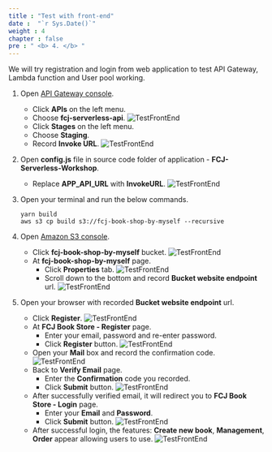 ```yaml
---
title : "Test with front-end"
date :  "`r Sys.Date()`" 
weight : 4
chapter : false
pre : " <b> 4. </b> "
---
```

We will try registration and login from web application to test API Gateway, Lambda function and User pool working.

1. Open [API Gateway console](https://us-east-1.console.aws.amazon.com/apigateway/main/apis?region=us-east-1).
    - Click **APIs** on the left menu.
    - Choose **fcj-serverless-api**.
      ![TestFrontEnd](/000081-Book-store-Integrate-Authentication-with-Cognito/images/temp/1/26.png?width=90pc)
    - Click **Stages** on the left menu.
    - Choose **Staging**.
    - Record **Invoke URL**.
      ![TestFrontEnd](/000081-Book-store-Integrate-Authentication-with-Cognito/images/temp/1/27.png?width=90pc)

2. Open **config.js** file in source code folder of application - **FCJ-Serverless-Workshop**.
    - Replace **APP_API_URL** with **InvokeURL**.
      ![TestFrontEnd](/000081-Book-store-Integrate-Authentication-with-Cognito/images/temp/1/28.png?width=90pc)

3. Open your terminal and run the below commands.
    ```
    yarn build
    aws s3 cp build s3://fcj-book-shop-by-myself --recursive
    ```

4. Open [Amazon S3 console](https://s3.console.aws.amazon.com/s3/buckets?region=us-east-1). 
    - Click **fcj-book-shop-by-myself** bucket.
      ![TestFrontEnd](/000081-Book-store-Integrate-Authentication-with-Cognito/images/temp/1/29.png?width=90pc)
    - At **fcj-book-shop-by-myself** page.
      - Click **Properties** tab.
        ![TestFrontEnd](/000081-Book-store-Integrate-Authentication-with-Cognito/images/temp/1/30.png?width=90pc)
      - Scroll down to the bottom and record **Bucket website endpoint** url.
        ![TestFrontEnd](/000081-Book-store-Integrate-Authentication-with-Cognito/images/temp/1/31.png?width=90pc)

5. Open your browser with recorded **Bucket website endpoint** url.
    - Click **Register**.
      ![TestFrontEnd](/000081-Book-store-Integrate-Authentication-with-Cognito/images/temp/1/32.png?width=90pc)
    - At **FCJ Book Store - Register** page.
      - Enter your email, password and re-enter password.
      - Click **Register** button.
        ![TestFrontEnd](/000081-Book-store-Integrate-Authentication-with-Cognito/images/temp/1/33.png?width=90pc)
    - Open your **Mail** box and record the confirmation code.
        ![TestFrontEnd](/000081-Book-store-Integrate-Authentication-with-Cognito/images/temp/1/34.png?width=90pc)
    - Back to **Verify Email** page.
      - Enter the **Confirmation** code you recorded.
      - Click **Submit** button.
        ![TestFrontEnd](/000081-Book-store-Integrate-Authentication-with-Cognito/images/temp/1/35.png?width=90pc)
    - After successfully verified email, it will redirect you to **FCJ Book Store - Login** page.
      - Enter your **Email** and **Password**.
      - Click **Submit** button.
        ![TestFrontEnd](/000081-Book-store-Integrate-Authentication-with-Cognito/images/temp/1/36.png?width=90pc)
    - After successful login, the features: **Create new book**, **Management**, **Order** appear allowing users to use.
      ![TestFrontEnd](/000081-Book-store-Integrate-Authentication-with-Cognito/images/temp/1/37.png?width=90pc)
